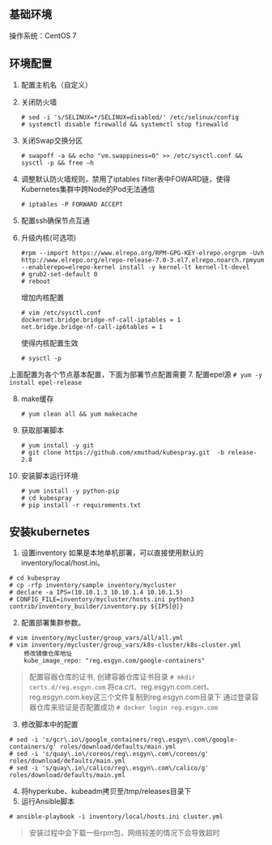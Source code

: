 ## 基础环境
操作系统：CentOS 7

## 环境配置
1. 配置主机名（自定义）
2. 关闭防火墙
    ```
    # sed -i 's/SELINUX=*/SELINUX=disabled/' /etc/selinux/config
    # systemctl disable firewalld && systemctl stop firewalld
    ```
3. 关闭Swap交换分区
    ```
    # swapoff -a && echo "vm.swappiness=0" >> /etc/sysctl.conf && sysctl -p && free –h
    ```
4. 调整默认防火墙规则，禁用了iptables filter表中FOWARD链，使得Kubernetes集群中跨Node的Pod无法通信
    ```
    # iptables -P FORWARD ACCEPT
    ```
5. 配置ssh确保节点互通

6. 升级内核(可选项)

    ```
    #rpm --import https://www.elrepo.org/RPM-GPG-KEY-elrepo.orgrpm -Uvh http://www.elrepo.org/elrepo-release-7.0-3.el7.elrepo.noarch.rpmyum --enablerepo=elrepo-kernel install -y kernel-lt kernel-lt-devel
    # grub2-set-default 0
    # reboot
    ```
    增加内核配置
    ```
    # vim /etc/sysctl.conf
    dockernet.bridge.bridge-nf-call-iptables = 1
    net.bridge.bridge-nf-call-ip6tables = 1
    ```
    使得内核配置生效
    ```
    # sysctl -p
    ```
上面配置为各个节点基本配置，下面为部署节点配置需要
7. 配置epel源
    ```
    # yum -y install epel-release
    ```
    
8. make缓存
    ```
    # yum clean all && yum makecache
    ```
    
9. 获取部署脚本
    ```
    # yum install -y git
    # git clone https://github.com/xmuthad/kubespray.git  -b release-2.8
    ```

9. 安装脚本运行环境
    ```
    # yum install -y python-pip
    # cd kubespray
    # pip install -r requirements.txt
    
    ```

## 安装kubernetes

1. 设置inventory
如果是本地单机部署，可以直接使用默认的inventory/local/host.ini。
```
# cd kubespray
# cp -rfp inventory/sample inventory/mycluster
# declare -a IPS=(10.10.1.3 10.10.1.4 10.10.1.5)
# CONFIG_FILE=inventory/mycluster/hosts.ini python3 contrib/inventory_builder/inventory.py ${IPS[@]}
```

2. 配置部署集群参数。
```
# vim inventory/mycluster/group_vars/all/all.yml
# vim inventory/mycluster/group_vars/k8s-cluster/k8s-cluster.yml
    修改镜像仓库地址
    kube_image_repo: "reg.esgyn.com/google-containers"
```
>配置容器仓库的证书, 创建容器仓库证书目录
>```# mkdir certs.d/reg.esgyn.com```
>将ca.crt、reg.esgyn.com.cert、reg.esgyn.com.key这三个文件复制到reg.esgyn.com目录下
>通过登录容器仓库来验证是否配置成功
>```# docker login reg.esgyn.com```
>

3. 修改脚本中的配置
```
# sed -i 's/gcr\.io\/google_containers/reg\.esgyn\.com\/google-containers/g' roles/download/defaults/main.yml
# sed -i 's/quay\.io\/coreos/reg\.esgyn\.com\/coreos/g' roles/download/defaults/main.yml
# sed -i 's/quay\.io\/calico/reg\.esgyn\.com\/calico/g' roles/download/defaults/main.yml
```

4. 将hyperkube、kubeadm拷贝至/tmp/releases目录下
5. 运行Ansible脚本
```
# ansible-playbook -i inventory/local/hosts.ini cluster.yml 
```
>安装过程中会下载一些rpm包，网络较差的情况下会导致超时


